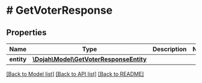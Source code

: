 # # GetVoterResponse

## Properties

Name | Type | Description | Notes
------------ | ------------- | ------------- | -------------
**entity** | [**\Dojah\Model\GetVoterResponseEntity**](GetVoterResponseEntity.md) |  |

[[Back to Model list]](../../README.md#models) [[Back to API list]](../../README.md#endpoints) [[Back to README]](../../README.md)
